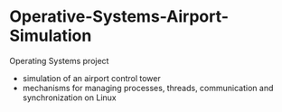 # Operative-Systems-Airport-Simulation
Operating Systems project 
- simulation of an airport control tower 
- mechanisms for managing processes, threads, communication and synchronization on Linux
